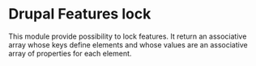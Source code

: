 # Drupal Features lock

This module provide possibility to lock features. It return an associative array
whose keys define elements and whose values are an associative array of
properties for each element.
